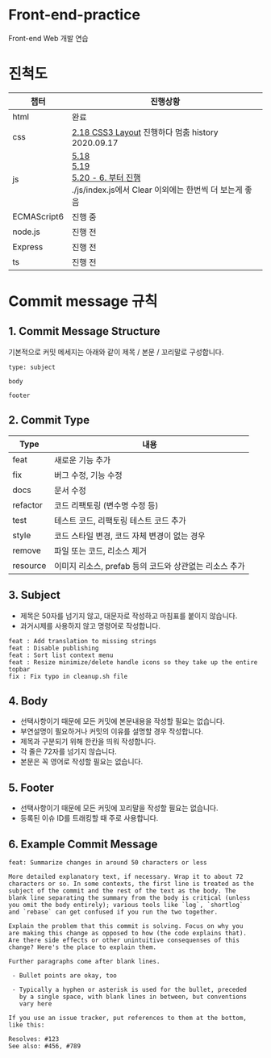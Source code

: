 # Front-end-practice

Front-end Web 개발 연습

# 진척도

| 챕터 | 진행상황 |
| --- | --- |
| html | 완료 |
| css | [2.18 CSS3 Layout](https://poiemaweb.com/css3-layout) 진행하다 멈춤 history 2020.09.17 |
| js | [5.18](https://poiemaweb.com/js-execution-context) <br> [5.19](https://poiemaweb.com/js-closure) <br> [5.20 - 6. 부터 진행](https://poiemaweb.com/js-object-oriented-programming#6-%EC%BA%A1%EC%8A%90%ED%99%94encapsulation%EC%99%80-%EB%AA%A8%EB%93%88-%ED%8C%A8%ED%84%B4module-pattern) <br> ./js/index.js에서 Clear 이외에는 한번씩 더 보는게 좋음 |
| ECMAScript6 | 진행 중 |
| node.js | 진행 전 |
| Express | 진행 전 |
| ts | 진행 전 |


# Commit message 규칙

## 1. Commit Message Structure

기본적으로 커밋 메세지는 아래와 같이 제목 / 본문 / 꼬리말로 구성합니다.

```
type: subject

body

footer
```

## 2. Commit Type

| Type     | 내용                                                   |
| -------- | ------------------------------------------------------ |
| feat     | 새로운 기능 추가                                       |
| fix      | 버그 수정, 기능 수정                                   |
| docs     | 문서 수정                                              |
| refactor | 코드 리팩토링 (변수명 수정 등)                         |
| test     | 테스트 코드, 리팩토링 테스트 코드 추가                 |
| style    | 코드 스타일 변경, 코드 자체 변경이 없는 경우           |
| remove   | 파일 또는 코드, 리소스 제거                            |
| resource | 이미지 리소스, prefab 등의 코드와 상관없는 리소스 추가 |

## 3. Subject

- 제목은 50자를 넘기지 않고, 대문자로 작성하고 마침표를 붙이지 않습니다.
- 과거시제를 사용하지 않고 명령어로 작성합니다.

```
feat : Add translation to missing strings
feat : Disable publishing
feat : Sort list context menu
feat : Resize minimize/delete handle icons so they take up the entire topbar
fix : Fix typo in cleanup.sh file
```

## 4. Body

- 선택사항이기 때문에 모든 커밋에 본문내용을 작성할 필요는 없습니다.
- 부연설명이 필요하거나 커밋의 이유를 설명할 경우 작성합니다.
- 제목과 구분되기 위해 한칸을 띄워 작성합니다.
- 각 줄은 72자를 넘기지 않습니다.
- 본문은 꼭 영어로 작성할 필요는 없습니다.

## 5. Footer

- 선택사항이기 때문에 모든 커밋에 꼬리말을 작성할 필요는 없습니다.
- 등록된 이슈 ID를 트래킹할 때 주로 사용합니다.

## 6. Example Commit Message

```
feat: Summarize changes in around 50 characters or less

More detailed explanatory text, if necessary. Wrap it to about 72
characters or so. In some contexts, the first line is treated as the
subject of the commit and the rest of the text as the body. The
blank line separating the summary from the body is critical (unless
you omit the body entirely); various tools like `log`, `shortlog`
and `rebase` can get confused if you run the two together.

Explain the problem that this commit is solving. Focus on why you
are making this change as opposed to how (the code explains that).
Are there side effects or other unintuitive consequenses of this
change? Here's the place to explain them.

Further paragraphs come after blank lines.

 - Bullet points are okay, too

 - Typically a hyphen or asterisk is used for the bullet, preceded
   by a single space, with blank lines in between, but conventions
   vary here

If you use an issue tracker, put references to them at the bottom,
like this:

Resolves: #123
See also: #456, #789
```
